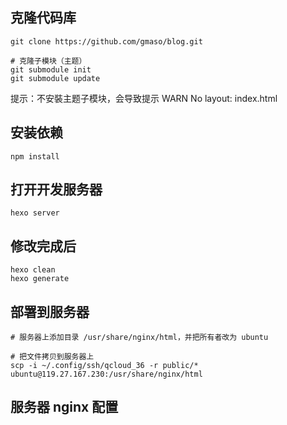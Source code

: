 ## 克隆代码库
```
git clone https://github.com/gmaso/blog.git

# 克隆子模块（主题）
git submodule init
git submodule update
```
提示：不安裝主题子模块，会导致提示 WARN  No layout: index.html

## 安装依赖
```
npm install
```

## 打开开发服务器
```
hexo server
```

## 修改完成后
```
hexo clean
hexo generate
```

## 部署到服务器
```
# 服务器上添加目录 /usr/share/nginx/html，并把所有者改为 ubuntu

# 把文件拷贝到服务器上
scp -i ~/.config/ssh/qcloud_36 -r public/* ubuntu@119.27.167.230:/usr/share/nginx/html
```

## 服务器 nginx 配置
